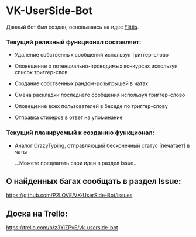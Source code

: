 # VK-UserSide-Bot
 
Данный бот был создан, основываясь на идее [Flittis](https://github.com/Flittis "Flittis").

### Текущий релизный функционал составляет:

- Удаление собственных сообщений используя триггер-слово

- Оповещение о потенциально-проводимых конкурсах используя список триггер-слов

- Создание собственных рандом-розыгрышей в чатах

- Смена раскладки последнего сообщения используя триггер-слово

- Оповещение всех пользователей в беседе по триггер-слову

- Отправка стикеров в ответ на упоминание

### Текущий планируемый к созданию функционал:

- Аналог CrazyTyping, отправляющий бесконечный статус [печатает] в чаты

    ...Можете предлагать свои идеи в раздел issue...

## О найденных багах сообщать в раздел Issue:
https://github.com/P2LOVE/VK-UserSide-Bot/issues

## Доска на Trello:

https://trello.com/b/z3YiZPvE/vk-userside-bot

